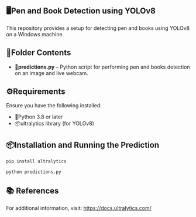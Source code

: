 ## 🖥️Pen and Book Detection using YOLOv8

This repository provides a setup for detecting pen and books using YOLOv8 on a Windows machine.

## 📂Folder Contents

- **🐍predictions.py** –  Python script for performing pen and books detection on an image and live webcam.

## ⚙️Requirements

Ensure you have the following installed:

- 🐍Python 3.8 or later
- 📦ultralytics library (for YOLOv8)

## 📦Installation and Running the Prediction

```bash
pip install ultralytics
```

```bash
python predictions.py
```

## 📚 References

For additional information, visit: https://docs.ultralytics.com/
